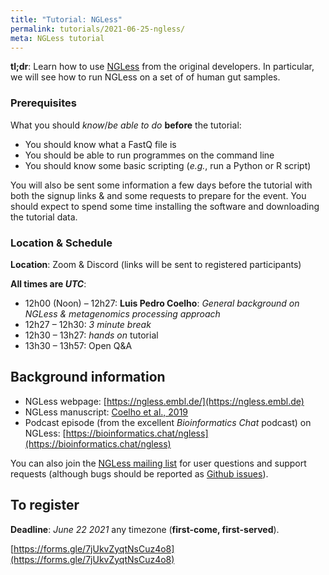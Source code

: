 ```yaml
---
title: "Tutorial: NGLess"
permalink: tutorials/2021-06-25-ngless/
meta: NGLess tutorial
---
```


**tl;dr**: Learn how to use [NGLess](https://ngless.embl.de) from the original
developers. In particular, we will see how to run NGLess on a set of of human
gut samples.

### Prerequisites

What you should _know_/_be able to do_ **before** the tutorial:

- You should know what a FastQ file is
- You should be able to run programmes on the command line
- You should know some basic scripting (_e.g._, run a Python or R script)

You will also be sent some information a few days before the tutorial with both
the signup links &amp; and some requests to prepare for the event. You should
expect to spend some time installing the software and downloading the tutorial
data.

### Location &amp; Schedule

**Location**: Zoom &amp; Discord (links will be sent to registered participants)

**All times are _UTC_**:

- 12h00 (Noon) – 12h27: **Luis Pedro Coelho**: _General background on NGLess
  &amp; metagenomics processing approach_
- 12h27 – 12h30: _3 minute break_
- 12h30 – 13h27: _hands on_ tutorial
- 13h30 – 13h57: Open Q&amp;A

## Background information

- NGLess webpage: [https://ngless.embl.de/](https://ngless.embl.de)
- NGLess manuscript: [Coelho et al., 2019](https://doi.org/10.1186/s40168-019-0684-8)
- Podcast episode (from the excellent _Bioinformatics Chat_ podcast) on NGLess:
  [https://bioinformatics.chat/ngless](https://bioinformatics.chat/ngless)


You can also join the [NGLess mailing list](https://groups.google.com/g/ngless)
for user questions and support requests (although bugs should be reported as
[Github issues](https://github.com/ngless-toolkit/ngless/)).

## To register

**Deadline**: _June 22 2021_ any timezone (**first-come, first-served**).

[https://forms.gle/7jUkvZyqtNsCuz4o8](https://forms.gle/7jUkvZyqtNsCuz4o8)

